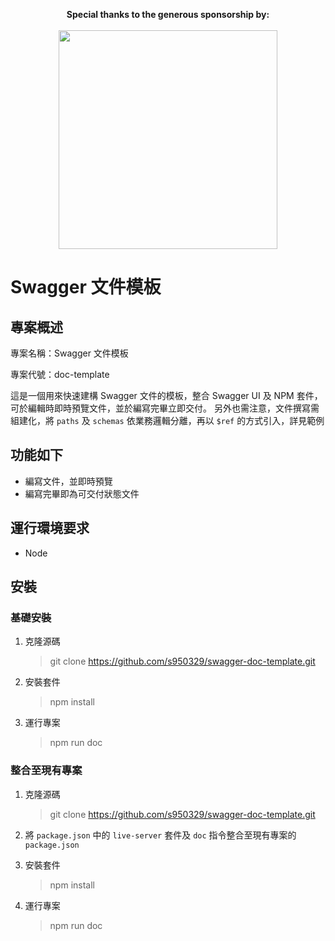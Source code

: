 <p align="center">
    <b>Special thanks to the generous sponsorship by:</b>
    <br><br>
    <a href="https://www.hourmasters.com">
      <img src="https://trello-attachments.s3.amazonaws.com/58a52a5cba3fdf7e02fe0b46/5a5ca9636a152015ebcddf8c/fd59154d52b5593b6082d96466694f73/slogan-01.png" width=350>
    </a>
</p>

# Swagger 文件模板

## 專案概述
專案名稱：Swagger 文件模板

專案代號：doc-template

這是一個用來快速建構 Swagger 文件的模板，整合 Swagger UI 及 NPM 套件，可於編輯時即時預覽文件，並於編寫完畢立即交付。
另外也需注意，文件撰寫需組建化，將 `paths` 及 `schemas` 依業務邏輯分離，再以 `$ref` 的方式引入，詳見範例

## 功能如下
* 編寫文件，並即時預覽
* 編寫完畢即為可交付狀態文件

## 運行環境要求
* Node

## 安裝

### 基礎安裝
1. 克隆源碼

    > git clone https://github.com/s950329/swagger-doc-template.git

2. 安裝套件

    > npm install

3. 運行專案

    > npm run doc

### 整合至現有專案
1. 克隆源碼

    > git clone https://github.com/s950329/swagger-doc-template.git

2. 將 `package.json` 中的 `live-server` 套件及 `doc` 指令整合至現有專案的 `package.json`

3. 安裝套件

    > npm install

4. 運行專案

    > npm run doc
